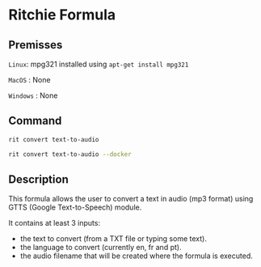 # Ritchie Formula

## Premisses

`Linux`: mpg321 installed using `apt-get install mpg321`

`MacOS` : None

`Windows` : None

## Command

```bash
rit convert text-to-audio
```

```bash
rit convert text-to-audio --docker
```

## Description

This formula allows the user to convert a text in audio (mp3 format) using GTTS (Google Text-to-Speech) module.

It contains at least 3 inputs:
- the text to convert (from a TXT file or typing some text).
- the language to convert (currently en, fr and pt).
- the audio filename that will be created where the formula is executed.
